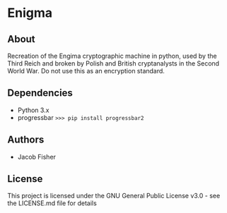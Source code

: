 # Enigma
## About
Recreation of the Engima cryptographic machine in python, used by the Third Reich and broken by Polish and British cryptanalysts in the Second World War. Do not use this as an encryption standard.

## Dependencies
- Python 3.x
- progressbar `>>> pip install progressbar2`

## Authors
-  Jacob Fisher

## License
This project is licensed under the GNU General Public License v3.0 - see the LICENSE.md file for details
